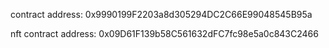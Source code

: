 contract address: 0x9990199F2203a8d305294DC2C66E99048545B95a

nft contract address: 0x09D61F139b58C561632dFC7fc98e5a0c843C2466